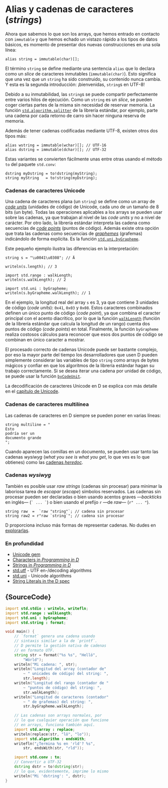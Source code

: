 # Alias y cadenas de caracteres (*strings*)

Ahora que sabemos lo que son los arrays, que hemos entrado en contacto con
`immutable` y que hemos echado un vistazo rápido a los tipos de datos básicos,
es momento de presentar dos nuevas construcciones en una sola línea:

    alias string = immutable(char)[];

El término `string` se define mediante una sentencia `alias` que lo declara
como un *slice* de caracteres inmutables (`immutable(char)`). Esto significa
que una vez que un `string` ha sido construido, su contenido nunca cambia.
Y esta es la segunda introducción: ¡bienvenidas, `string`s en UTF-8!

Debido a su inmutabilidad, las `string`s se puede compartir perfectamente entre
varios hilos de ejecución. Como un `string` es un *slice*, se pueden coger
ciertas partes de la misma sin necesidad de reservar memoria. La función
[`std.algorithm.splitter`](https://dlang.org/phobos/std_algorithm_iteration.html#.splitter)
de la librería estándar, por ejemplo, parte una cadena por cada retorno de
carro sin hacer ninguna reserva de memoria.

Además de tener cadenas codificadas mediante UTF-8, existen otros dos tipos más:

    alias wstring = immutable(wchar)[]; // UTF-16
    alias dstring = immutable(dchar)[]; // UTF-32

Estas variantes se convierten fácilmente unas entre otras usando el método
`to` del paquete `std.conv`:

    dstring myDstring = to!dstring(myString);
    string myString   = to!string(myDstring);

### Cadenas de caracteres Unicode

Una cadena de caracteres plana (un `string`) se define como un array de
[*code units*](http://unicode.org/glossary/#code_unit) (unidades de código)
de Unicode, cada uno de un tamaño de 8 bits (un byte). Todas las operaciones
aplicables a los arrays se pueden usar sobre las cadenas, ya que trabajan al
nivel de las *code units* y no a nivel de carácter. Por otro lado, la librería
estándar interpreta las cadena como secuencias de
[*code points*](http://unicode.org/glossary/#code_point)
(puntos de código). Además existe otra opción que trata las cadenas como
secuencias de
[*graphemes*](http://unicode.org/glossary/#grapheme) (grafemas)
indicándolo de forma explícita. Es la función
[`std.uni.byGrapheme`](https://dlang.org/library/std/uni/by_grapheme.html).

Este pequeño ejemplo ilustra las diferencias en la interpretación:

    string s = "\u0041\u0308"; // Ä

    writeln(s.length); // 3

    import std.range : walkLength;
    writeln(s.walkLength); // 2

    import std.uni : byGrapheme;
    writeln(s.byGrapheme.walkLength); // 1

En el ejemplo, la longitud real del array `s` es 3, ya que contiene 3 unidades
de código (*code units*): `0x41`, `0x03` y `0x08`. Estos caracteres combinados
definen un único punto de código (*code point*), ya que combina el caracter
principal con el acento diacrítico, por lo que la función
[`walkLength`](https://dlang.org/library/std/range/primitives/walk_length.html)
(función de la librería estándar que calcula la longitud de un rango) cuenta
dos puntos de código (*code points*) en total. Finalmente, la función
`byGrapheme` realiza costosos cálculos para reconocer que esos dos puntos de
código se combinan en único caracter a mostrar.

El procesado correcto de cadenas Unicode puede ser bastante complejo, por eso
la mayor parte del tiempo los desarrolladores que usen D pueden simplemente
considerar las variables de tipo `string` como arrays de bytes mágicos y
confiar en que los algoritmos de la librería estándar hagan su trabajo
correctamente. Si se desea iterar una cadena por unidad de código, se puede
usar la función [`byCodeUnit`](http://dlang.org/phobos/std_utf.html#.byCodeUnit).

La decodificación de caracteres Unicode en D se explica con más detalle en
el [capítulo de Unicode](gems/unicode).

### Cadenas de caracteres multilínea

Las cadenas de caracteres en D siempre se pueden poner en varias líneas:

    string multiline = "
    Esto
    podría ser un
    documento grande
    ";

Cuando aparecen las comillas en un documento, se pueden usar tanto las cadenas
*wysiwyg* (*what you see is what you get*, lo que ves es lo que obtienes) como
las [cadenas *heredoc*](http://dlang.org/spec/lex.html#delimited_strings).

### Cadenas *wysiwyg*

También es posible usar *raw strings* (cadenas sin procesar) para minimar la
laboriosa tarea de *escapar* (*escape*) símbolos reservados. Las cadenas sin
procesar pueden ser declaradas o bien usando acentos graves —*backticks* en
inglés— (`` ` ... ` ``) o bien usando el prefijo `r` —de *raw*— (`r" ... "`).

    string raw  =  `raw "string"`; // cadena sin procesar
    string raw2 = r"raw `string`"; // cadena sin procesar

D proporciona incluso más formas de representar cadenas. No dudes en
[explorarlas](https://dlang.org/spec/lex.html#string_literals).

### En profundidad

- [Unicode gem](gems/unicode)
- [Characters in _Programming in D_](http://ddili.org/ders/d.en/characters.html)
- [Strings in _Programming in D_](http://ddili.org/ders/d.en/strings.html)
- [std.utf](http://dlang.org/phobos/std_utf.html) - UTF en-/decoding algorithms
- [std.uni](http://dlang.org/phobos/std_uni.html) - Unicode algorithms
- [String Literals in the D spec](http://dlang.org/spec/lex.html#string_literals)

## {SourceCode}

```d
import std.stdio : writeln, writefln;
import std.range : walkLength;
import std.uni : byGrapheme;
import std.string : format;

void main() {
    // `format` genera una cadena usando
    // sintaxis similar a la de `printf`.
    // D permite la gestión nativa de cadenas
    // en formato UTF.
    string str = format("%s %s", "Hellö",
        "Wörld");
    writeln("Mi cadena: ", str);
    writeln("Longitud del array (contador de"
        ~ " unicades de código) del string: ",
        str.length);
    writeln("Longitud del rango (contador de "
        ~ "puntos de código) del string: ",
        str.walkLength);
    writeln("Longitud de caracteres (contador"
        ~ " de grafemas) del string: ",
        str.byGrapheme.walkLength);

    // Las cadenas son arrays normales, por
    // lo que cualquier operación que funcione
    // en arrays, funciona también aquí.
    import std.array : replace;
    writeln(replace(str, "lö", "lo"));
    import std.algorithm : endsWith;
    writefln("¿Termina %s en 'rld'? %s",
        str, endsWith(str, "rld"));

    import std.conv : to;
    // Convertir a UTF-32
    dstring dstr = to!dstring(str);
    // lo que, evidentemente, imprime lo mismo
    writeln("Mi 'dstring': ", dstr);
}
```
